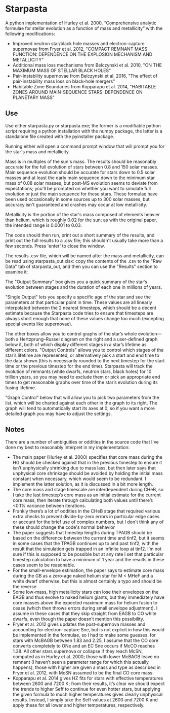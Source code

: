 # Starpasta
A python implementation of Hurley et al. 2000, “Comprehensive analytic formulae for stellar evolution as a function of mass and metallicity”
with the following modifications:
- Improved neutron star/black hole masses and electron-capture supernovae from Fryer et al. 2012, "COMPACT REMNANT MASS FUNCTION: DEPENDENCE ON THE EXPLOSION MECHANISM AND METALLICITY"
- Additional mass loss mechanisms from Belczynski et al. 2010, "ON THE MAXIMUM MASS OF STELLAR BLACK HOLES"
- Pair-instability supernovae from Belczynski et al. 2016, "The effect of pair-instability mass loss on black-hole mergers"
- Habitable Zone Boundaries from Kopparapu et al. 2014, "HABITABLE ZONES AROUND MAIN-SEQUENCE STARS: DEPENDENCE ON PLANETARY MASS"

## Use

Use either starpasta.py or starpasta.exe; the former is a modifiable python script requiring a python installation with the numpy package, the latter is a standalone file created with the pyinstaller package.

Running either will open a command prompt window that will prompt you for the star's mass and metallicity.

Mass is in multiples of the sun's mass. The results should be reasonably accurate for the full evolution of stars between 0.8 and 150 solar masses. Main sequence evolution should be accurate for stars down to 0.5 solar masses and at least the early main sequence down to the minimum star mass of 0.08 solar masses, but post-MS evolution seems to deviate from expectations; you'll be prompted on whether you want to simulate full evolution or just the main sequence for these stars. These formulae have been used occasionally in some sources up to 300 solar masses, but accuracy isn't guaranteed and crashes may occur at low metallicity.

Metallicity is the portion of the star's mass composed of elements heavier than helium, which is roughly 0.02 for the sun; as with the original paper, the intended range is 0.0001 to 0.03.

The code should then run, print out a short summary of the results, and print out the full results to a .csv file; this shouldn't usually take more than a few seconds. Press 'enter' to close the window. 

The results .csv file, which will be named after the mass and metallicity, can be read using starpasta_out.xlsx: copy the contents of the .csv to the "Raw Data" tab of starpasta_out, and then you can use the "Results" section to examine it:

The "Output Summary" box gives you a quick summary of the star’s evolution between stages and the duration of each one in millions of years.

"Single Output" lets you specify a specific age of the star and see the parameters at that particular point in time. These values are all linearly interpolated between the 2 nearest timesteps, which should be a decent estimate because the Starpasta code tries to ensure that timesteps are always short enough that none of these values change too much (excepting special events like supernovae).

The other boxes allow you to control graphs of the star’s whole evolution—both a Hertzprung–Russel diagram on the right and a user-defined graph below it, both of which display different stages in a star’s lifetime as different colors. "Output Controls" allows you to control which stages of the star’s lifetime are represented, or alternatively pick a start and end time to the data shown (this is necessarily rounded to the next timestep for the start time or the previous timestep for the end time). Starpasta will track the evolution of remnants (white dwarfs, neutron stars, black holes) for 10 trillion years, so you may need to exclude them or pick an appropriate end times to get reasonable graphs over time of the star’s evolution during its fusing lifetime.

"Graph Control" below that will allow you to pick two parameters from the list, which will be charted against each other in the graph to its right. The graph will tend to automatically start its axes at 0, so if you want a more detailed graph you may have to adjust the settings.

## Notes

There are a number of ambiguities or oddities in the source code that I've done my best to reasonably interpret in my implementation:

- The main paper (Hurley et al. 2000) specifies that core mass during the HG should be checked against that in the previous timestep to ensure it isn’t unphysically shrinking due to mass lass, but then later says that unphysical core shrinkage should be avoided by holding the initial mass constant when necessary, which would seem to be redundant. I implement the latter solution, as it is discussed in a bit more length.
-	The core mass and stage timescale are interdependent during CHeB, so I take the last timestep’s core mass as an initial estimate for the current core mass, then iterate through calculating both values until there’s <0.1% variance between iterations.
-	Frankly there’s a lot of oddities in the CHeB stage that required various extra checks to prevent divide-by-zero errors in particular edge cases or account for the brief use of complex numbers, but I don't think any of these should change the code's normal behavior
-	The paper suggests that timestep lengths during TPAGB should be based on the difference between the current time and tinf2, but it seems in some cases that the TPAGB continues up to and past tinf2, with the result that the simulation gets trapped in an infinite loop at tinf2. I’m not sure if this is supposed to be possible but at any rate I set that particular timestep calculation to have a minimum of 1 year and the results in these cases seem to be reasonable.
-	For the small-envelope estimation, the paper says to estimate core mass during the GB as a zero-age naked helium star for M < MHeF and a white dwarf otherwise, but this is almost certainly a typo and should be the reverse.
-	Some low-mass, high metallicity stars can lose their envelopes on the EAGB and thus evolve to naked helium giants, but they immediately have core masses above the expected maximum mass for helium fusion to cease (which then throws errors during small envelope adjustment). I assume in these cases that they skip straight from EAGB to CO white dwarfs, even though the paper doesn’t mention this possibility.
-	Fryer et al. 2012 gives updates the post-supernova masses and accounting for electron-capture Sne, but is not explicit in how this would be implemented in the formulae, so I had to make some guesses: for stars with McBAGB between 1.83 and 2.25, I assume that the CO core converts completely to ONe and an EC Sne occurs if McCO reaches 1.38. All other stars supernova or collapse if they reach McSN, computed as in Hurley et al. 2000; those with lower McBAGB leave no remnant (I haven’t seen a parameter range for which this actually happens), those with higher are given a mass and type as described in Fryer et al. 2012, with McSN assumed to be the final CO core mass.
-	Kopparapu et al. 2014 gives HZ fits for stars with effective temperatures between 2600 and 7200 K; from their results, it’s clear we should expect the trends to higher Seff to continue for even hotter stars, but applying the given formula to much higher temperatures gives clearly unphysical results. Instead, I simply take the Seff values at 2600 and 7200 K and apply these for all lower and higher temperatures, respectively.
